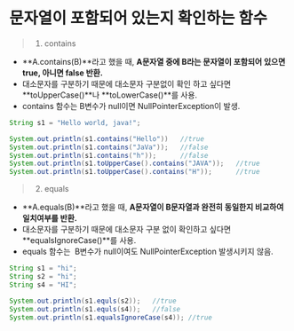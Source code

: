 # 문자열이 포함되어 있는지 확인하는 함수

> 1. contains
> 
- **A.contains(B)**라고 했을 때, **A문자열 중에 B라는 문자열이 포함되어 있으면 true, 아니면 false 반환.**
- 대소문자를 구분하기 때문에 대소문자 구분없이 확인 하고 싶다면 **toUpperCase()**나 **toLowerCase()**를 사용.
- contains 함수는 B변수가 null이면 NullPointerException이 발생.

```java
String s1 = "Hello world, java!";

System.out.println(s1.contains("Hello"))   //true
System.out.println(s1.contains("JaVa"));   //false
System.out.println(s1.contains("h"));      //false
System.out.println(s1.toUpperCase().contains("JAVA"));   //true
System.out.println(s1.toUpperCase().contains("H"));      //true
```

> 2. equals
> 
- **A.equals(B)**라고 했을 때, **A문자열이 B문자열과 완전히 동일한지 비교하여 일치여부를 반환.**
- 대소문자를 구분하기 때문에 대소문자 구분 없이 확인하고 싶다면 **equalsIgnoreCase()**를 사용.
- equals 함수는  B변수가 null이여도 NullPointerException 발생시키지 않음.

```java
String s1 = "hi";
String s2 = "hi";
String s4 = "HI";

System.out.println(s1.equls(s2));   //true
System.out.println(s1.equls(s4));   //false
System.out.println(s1.equalsIgnoreCase(s4)); //true
```

